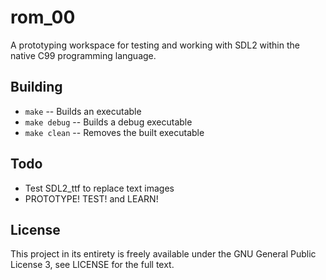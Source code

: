 # rom_00

A prototyping workspace for testing and working with SDL2 within the native C99 programming language.

## Building

- `make` -- Builds an executable
- `make debug` -- Builds a debug executable
- `make clean` -- Removes the built executable

## Todo

- Test SDL2_ttf to replace text images
- PROTOTYPE! TEST! and LEARN!

## License

This project in its entirety is freely available under the GNU General Public License 3, see LICENSE for the full text.
